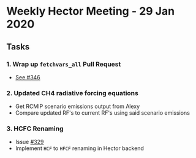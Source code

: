 # Weekly Hector Meeting - 29 Jan 2020

## Tasks
### 1. Wrap up `fetchvars_all` Pull Request
* [See #346](https://github.com/JGCRI/hector/pull/346)

### 2. Updated CH4 radiative forcing equations
* Get RCMIP scenario emissions output from Alexy
* Compare updated RF's to current RF's using said scenario emissions

### 3. HCFC Renaming
* Issue [#329](https://github.com/JGCRI/hector/issues/329)
* Implement `HCF` to `HFCF` renaming in Hector backend
